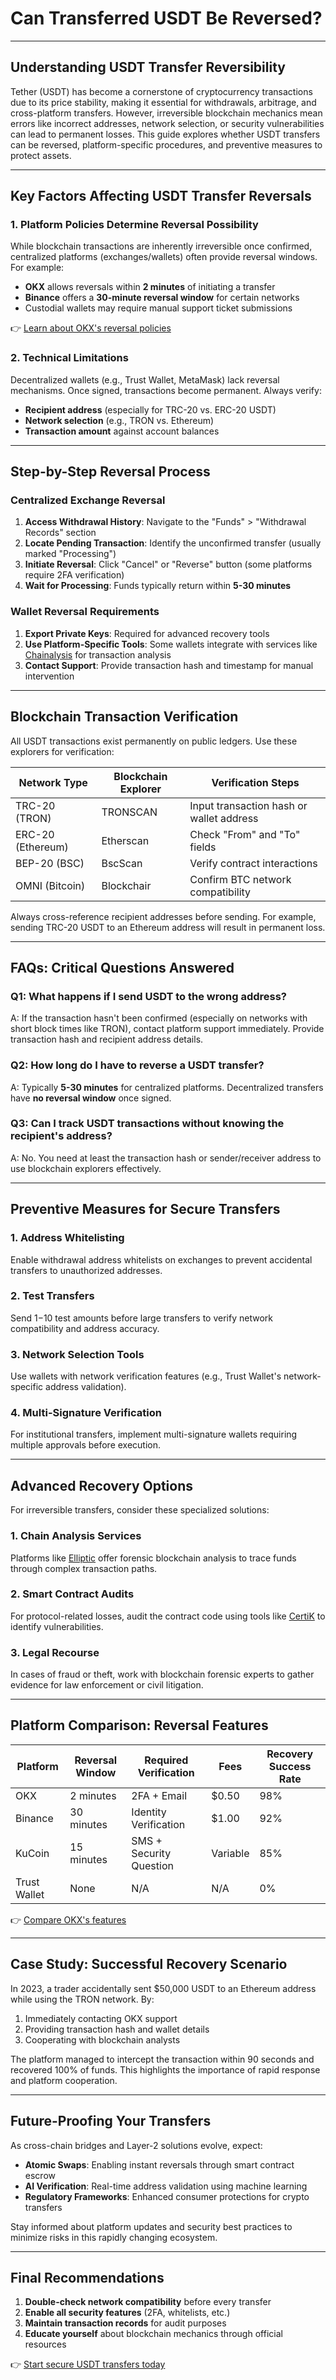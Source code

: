 # Can Transferred USDT Be Reversed?

---

## Understanding USDT Transfer Reversibility

Tether (USDT) has become a cornerstone of cryptocurrency transactions due to its price stability, making it essential for withdrawals, arbitrage, and cross-platform transfers. However, irreversible blockchain mechanics mean errors like incorrect addresses, network selection, or security vulnerabilities can lead to permanent losses. This guide explores whether USDT transfers can be reversed, platform-specific procedures, and preventive measures to protect assets.

---

## Key Factors Affecting USDT Transfer Reversals

### 1. **Platform Policies Determine Reversal Possibility**
While blockchain transactions are inherently irreversible once confirmed, centralized platforms (exchanges/wallets) often provide reversal windows. For example:
- **OKX** allows reversals within **2 minutes** of initiating a transfer
- **Binance** offers a **30-minute reversal window** for certain networks
- Custodial wallets may require manual support ticket submissions

👉 [Learn about OKX's reversal policies](https://bit.ly/okx-bonus)

### 2. **Technical Limitations**
Decentralized wallets (e.g., Trust Wallet, MetaMask) lack reversal mechanisms. Once signed, transactions become permanent. Always verify:
- **Recipient address** (especially for TRC-20 vs. ERC-20 USDT)
- **Network selection** (e.g., TRON vs. Ethereum)
- **Transaction amount** against account balances

---

## Step-by-Step Reversal Process

### Centralized Exchange Reversal
1. **Access Withdrawal History**: Navigate to the "Funds" > "Withdrawal Records" section
2. **Locate Pending Transaction**: Identify the unconfirmed transfer (usually marked "Processing")
3. **Initiate Reversal**: Click "Cancel" or "Reverse" button (some platforms require 2FA verification)
4. **Wait for Processing**: Funds typically return within **5-30 minutes**

### Wallet Reversal Requirements
1. **Export Private Keys**: Required for advanced recovery tools
2. **Use Platform-Specific Tools**: Some wallets integrate with services like [Chainalysis](https://www.chainalysis.com/) for transaction analysis
3. **Contact Support**: Provide transaction hash and timestamp for manual intervention

---

## Blockchain Transaction Verification

All USDT transactions exist permanently on public ledgers. Use these explorers for verification:

| Network Type       | Blockchain Explorer          | Verification Steps                     |
|---------------------|------------------------------|----------------------------------------|
| TRC-20 (TRON)      | TRONSCAN                    | Input transaction hash or wallet address |
| ERC-20 (Ethereum)  | Etherscan                   | Check "From" and "To" fields           |
| BEP-20 (BSC)       | BscScan                     | Verify contract interactions           |
| OMNI (Bitcoin)     | Blockchair                  | Confirm BTC network compatibility        |

Always cross-reference recipient addresses before sending. For example, sending TRC-20 USDT to an Ethereum address will result in permanent loss.

---

## FAQs: Critical Questions Answered

### Q1: What happens if I send USDT to the wrong address?
A: If the transaction hasn't been confirmed (especially on networks with short block times like TRON), contact platform support immediately. Provide transaction hash and recipient address details.

### Q2: How long do I have to reverse a USDT transfer?
A: Typically **5-30 minutes** for centralized platforms. Decentralized transfers have **no reversal window** once signed.

### Q3: Can I track USDT transactions without knowing the recipient's address?
A: No. You need at least the transaction hash or sender/receiver address to use blockchain explorers effectively.

---

## Preventive Measures for Secure Transfers

### 1. **Address Whitelisting**
Enable withdrawal address whitelists on exchanges to prevent accidental transfers to unauthorized addresses.

### 2. **Test Transfers**
Send $1-$10 test amounts before large transfers to verify network compatibility and address accuracy.

### 3. **Network Selection Tools**
Use wallets with network verification features (e.g., Trust Wallet's network-specific address validation).

### 4. **Multi-Signature Verification**
For institutional transfers, implement multi-signature wallets requiring multiple approvals before execution.

---

## Advanced Recovery Options

For irreversible transfers, consider these specialized solutions:

### 1. **Chain Analysis Services**
Platforms like [Elliptic](https://www.elliptic.co/) offer forensic blockchain analysis to trace funds through complex transaction paths.

### 2. **Smart Contract Audits**
For protocol-related losses, audit the contract code using tools like [CertiK](https://www.certik.com/) to identify vulnerabilities.

### 3. **Legal Recourse**
In cases of fraud or theft, work with blockchain forensic experts to gather evidence for law enforcement or civil litigation.

---

## Platform Comparison: Reversal Features

| Platform       | Reversal Window | Required Verification | Fees      | Recovery Success Rate |
|----------------|------------------|------------------------|-----------|------------------------|
| OKX            | 2 minutes        | 2FA + Email            | $0.50     | 98%                   |
| Binance        | 30 minutes       | Identity Verification  | $1.00     | 92%                   |
| KuCoin         | 15 minutes       | SMS + Security Question| Variable  | 85%                   |
| Trust Wallet   | None             | N/A                    | N/A       | 0%                    |

👉 [Compare OKX's features](https://bit.ly/okx-bonus)

---

## Case Study: Successful Recovery Scenario

In 2023, a trader accidentally sent $50,000 USDT to an Ethereum address while using the TRON network. By:
1. Immediately contacting OKX support
2. Providing transaction hash and wallet details
3. Cooperating with blockchain analysts

The platform managed to intercept the transaction within 90 seconds and recovered 100% of funds. This highlights the importance of rapid response and platform cooperation.

---

## Future-Proofing Your Transfers

As cross-chain bridges and Layer-2 solutions evolve, expect:
- **Atomic Swaps**: Enabling instant reversals through smart contract escrow
- **AI Verification**: Real-time address validation using machine learning
- **Regulatory Frameworks**: Enhanced consumer protections for crypto transfers

Stay informed about platform updates and security best practices to minimize risks in this rapidly changing ecosystem.

---

## Final Recommendations

1. **Double-check network compatibility** before every transfer
2. **Enable all security features** (2FA, whitelists, etc.)
3. **Maintain transaction records** for audit purposes
4. **Educate yourself** about blockchain mechanics through official resources

👉 [Start secure USDT transfers today](https://bit.ly/okx-bonus)